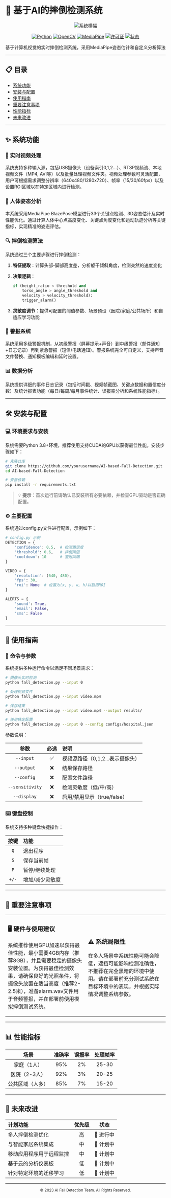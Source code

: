 # 🚨 基于AI的摔倒检测系统

<div align="center">

![系统横幅](https://via.placeholder.com/800x200/0D1117/FFFFFF?text=AI+Fall+Detection)

[![Python](https://img.shields.io/badge/Python-3.8+-blue)](https://python.org)
[![OpenCV](https://img.shields.io/badge/OpenCV-4.8+-orange)](https://opencv.org)
[![MediaPipe](https://img.shields.io/badge/MediaPipe-0.9+-green)](https://mediapipe.dev)
[![许可证](https://img.shields.io/badge/License-MIT-green)](LICENSE)
[![状态](https://img.shields.io/badge/状态-开发中-yellow)](https://github.com/yourusername/AI-based-Fall-Detection)

</div>

<p align="center">基于计算机视觉的实时摔倒检测系统，采用MediaPipe姿态估计和自定义分析算法</p>

---

## 📋 目录

- [系统功能](#-系统功能)
- [安装与配置](#️-安装与配置)
- [使用指南](#-使用指南)
- [重要注意事项](#-重要注意事项)
- [性能指标](#-性能指标)
- [未来改进](#-未来改进)

---

## ✨ 系统功能

### 🎥 实时视频处理

系统支持多种输入源，包括USB摄像头（设备索引0,1,2...）、RTSP视频流、本地视频文件（MP4, AVI等）以及批量处理视频文件夹。视频处理参数可灵活配置，用户可根据需求调整分辨率（640x480/1280x720）、帧率（15/30/60fps）以及设置ROI区域以在特定区域内进行检测。

### 👤 人体姿态分析

本系统采用MediaPipe BlazePose模型进行33个关键点检测、3D姿态估计及实时性能优化。通过计算人体中心点高度变化、关键点角度变化和运动轨迹分析等关键指标，实现精准的姿态评估。

### 🔍 摔倒检测算法

系统通过三个主要步骤进行摔倒检测：

1. **特征提取**：计算头部-脚部高度差，分析躯干倾斜角度，检测突然的速度变化
2. **决策逻辑**：

   ```python
   if (height_ratio < threshold and 
       torso_angle > angle_threshold and
       velocity > velocity_threshold):
       trigger_alarm()
   ```
3. **灵敏度调节**：提供可配置的阈值参数、场景预设（医院/家庭/公共场所）和自适应学习功能

### 🚨 警报系统

系统采用多级警报机制，从初级警报（屏幕提示+声音）到中级警报（邮件通知+日志记录）再到紧急警报（短信/电话通知）。警报系统完全可自定义，支持声音文件替换、通知模板编辑和延时设置。

### 📊 数据分析

系统提供详细的事件日志记录（包括时间戳、视频帧截图、关键点数据和置信度分数）及统计报表功能（每日/每周/每月事件统计、误报率分析和系统性能指标）。

---

## 🛠️ 安装与配置

### 💻 环境要求与安装

系统需要Python 3.8+环境，推荐使用支持CUDA的GPU以获得最佳性能。安装步骤如下：

```bash
# 克隆仓库
git clone https://github.com/yourusername/AI-based-Fall-Detection.git
cd AI-based-Fall-Detection

# 安装依赖
pip install -r requirements.txt
```

> 💡 **提示**：首次运行前请确认已安装所有必要依赖，并检查GPU驱动是否正确配置。

### ⚙️ 主要配置

系统通过config.py文件进行配置，示例如下：

```python
# config.py 示例
DETECTION = {
    'confidence': 0.5,  # 检测置信度
    'threshold': 0.6,   # 摔倒阈值 
    'cooldown': 10      # 警报间隔
}

VIDEO = {
    'resolution': (640, 480),
    'fps': 30,
    'roi': None  # 设置为(x, y, w, h)以启用ROI
}

ALERTS = {
    'sound': True,
    'email': False,
    'sms': False
}
```

---

## 🚀 使用指南

### 📝 命令与参数

系统提供多种运行命令以满足不同场景需求：

```bash
# 摄像头实时检测
python fall_detection.py --input 0

# 处理视频文件
python fall_detection.py --input video.mp4

# 保存结果
python fall_detection.py --input video.mp4 --output results/

# 使用特定配置
python fall_detection.py --input 0 --config configs/hospital.json
```

参数说明：

|       参数       | 必选 | 说明                             |
| :---------------: | :--: | :------------------------------- |
|    `--input`    |  ✅  | 视频源路径（0,1,2...表示摄像头） |
|   `--output`   |  ❌  | 结果保存路径                     |
|   `--config`   |  ❌  | 配置文件路径                     |
| `--sensitivity` |  ❌  | 检测灵敏度（低/中/高）           |
|   `--display`   |  ❌  | 启用/禁用显示（true/false）      |

### ⌨️ 键盘控制

系统支持多种键盘快捷操作：

|  按键  | 功能            |
| :-----: | :-------------- |
|  `Q`  | 退出程序        |
|  `S`  | 保存当前帧      |
|  `P`  | 暂停/继续处理   |
| `+/-` | 增加/减少灵敏度 |

---

## 📌 重要注意事项

<table>
  <tr>
    <td width="50%">
      <h3>🖥️ 硬件与使用建议</h3>
      <p>系统推荐使用GPU加速以获得最佳性能，最小需要4GB内存（推荐8GB），并且需要稳定的摄像头安装位置。为获得最佳检测效果，请确保良好的光照条件，将摄像头放置在适当高度（推荐2-2.5米），准备alarm.wav文件用于音频警报，并在部署前使用模拟摔倒测试系统。</p>
    </td>
    <td width="50%">
      <h3>⚠️ 系统局限性</h3>
      <p>在多人场景中系统性能可能会降低，遮挡可能影响检测准确性，不推荐在完全黑暗的环境中使用。请在部署前充分测试系统在目标环境中的表现，并根据实际情况调整系统参数。</p>
    </td>
  </tr>
</table>

---

## 📊 性能指标

<div align="center">

|       场景       | 准确率 | 误报率 | 处理帧率 |
| :--------------: | :----: | :----: | :------: |
|   家庭（1人）   |  95%  |   2%   |  25-30  |
|  医院（2-3人）  |  92%  |   3%   |  20-25  |
| 公共区域（人多） |  85%  |   7%   |  15-20  |

</div>


---

## 🔄 未来改进

<div align="center">

| 计划功能                 | 优先级 |   状态   |
| :----------------------- | :----: | :-------: |
| 多人摔倒检测优化         |   高   | 🔄 进行中 |
| 与智能家居系统集成       |   中   | 📅 计划中 |
| 移动应用程序用于远程监控 |   中   | 📅 计划中 |
| 基于云的分析仪表板       |   低   | 📅 计划中 |
| 针对特定环境的迁移学习   |   低   | 📅 计划中 |

</div>

---

<div align="center">

<p align="center">
  <sub>© 2023 AI Fall Detection Team. All Rights Reserved.</sub>
</p>
